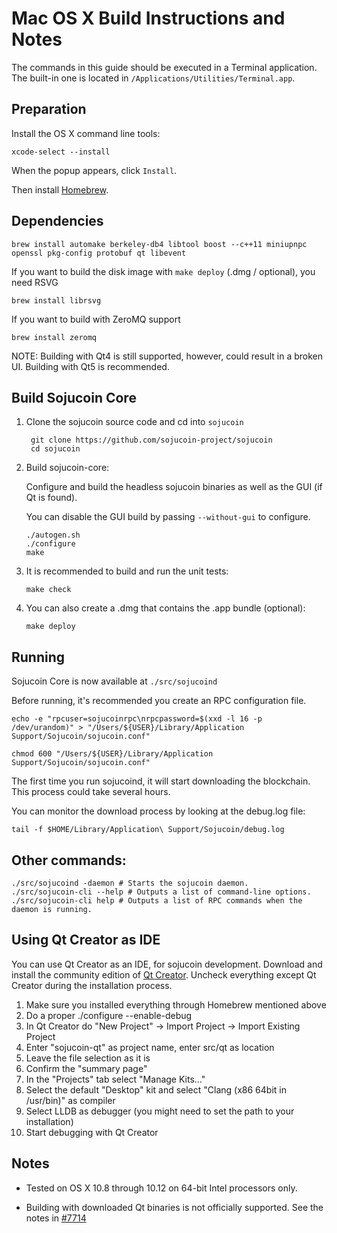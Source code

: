 Mac OS X Build Instructions and Notes
====================================
The commands in this guide should be executed in a Terminal application.
The built-in one is located in `/Applications/Utilities/Terminal.app`.

Preparation
-----------
Install the OS X command line tools:

`xcode-select --install`

When the popup appears, click `Install`.

Then install [Homebrew](https://brew.sh).

Dependencies
----------------------

    brew install automake berkeley-db4 libtool boost --c++11 miniupnpc openssl pkg-config protobuf qt libevent

If you want to build the disk image with `make deploy` (.dmg / optional), you need RSVG

    brew install librsvg

If you want to build with ZeroMQ support
    
    brew install zeromq

NOTE: Building with Qt4 is still supported, however, could result in a broken UI. Building with Qt5 is recommended.

Build Sojucoin Core
------------------------

1. Clone the sojucoin source code and cd into `sojucoin`

        git clone https://github.com/sojucoin-project/sojucoin
        cd sojucoin

2.  Build sojucoin-core:

    Configure and build the headless sojucoin binaries as well as the GUI (if Qt is found).

    You can disable the GUI build by passing `--without-gui` to configure.

        ./autogen.sh
        ./configure
        make

3.  It is recommended to build and run the unit tests:

        make check

4.  You can also create a .dmg that contains the .app bundle (optional):

        make deploy

Running
-------

Sojucoin Core is now available at `./src/sojucoind`

Before running, it's recommended you create an RPC configuration file.

    echo -e "rpcuser=sojucoinrpc\nrpcpassword=$(xxd -l 16 -p /dev/urandom)" > "/Users/${USER}/Library/Application Support/Sojucoin/sojucoin.conf"

    chmod 600 "/Users/${USER}/Library/Application Support/Sojucoin/sojucoin.conf"

The first time you run sojucoind, it will start downloading the blockchain. This process could take several hours.

You can monitor the download process by looking at the debug.log file:

    tail -f $HOME/Library/Application\ Support/Sojucoin/debug.log

Other commands:
-------

    ./src/sojucoind -daemon # Starts the sojucoin daemon.
    ./src/sojucoin-cli --help # Outputs a list of command-line options.
    ./src/sojucoin-cli help # Outputs a list of RPC commands when the daemon is running.

Using Qt Creator as IDE
------------------------
You can use Qt Creator as an IDE, for sojucoin development.
Download and install the community edition of [Qt Creator](https://www.qt.io/download/).
Uncheck everything except Qt Creator during the installation process.

1. Make sure you installed everything through Homebrew mentioned above
2. Do a proper ./configure --enable-debug
3. In Qt Creator do "New Project" -> Import Project -> Import Existing Project
4. Enter "sojucoin-qt" as project name, enter src/qt as location
5. Leave the file selection as it is
6. Confirm the "summary page"
7. In the "Projects" tab select "Manage Kits..."
8. Select the default "Desktop" kit and select "Clang (x86 64bit in /usr/bin)" as compiler
9. Select LLDB as debugger (you might need to set the path to your installation)
10. Start debugging with Qt Creator

Notes
-----

* Tested on OS X 10.8 through 10.12 on 64-bit Intel processors only.

* Building with downloaded Qt binaries is not officially supported. See the notes in [#7714](https://github.com/bitcoin/bitcoin/issues/7714)

